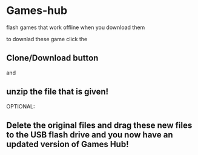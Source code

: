 # Games-hub
flash games that work offline when you download them

to downlad these game click the 

## Clone/Download button 

and 

## unzip the file that is given!

OPTIONAL: 

## Delete the original files and drag these new files to the USB flash drive and you now have an updated version of Games Hub!
